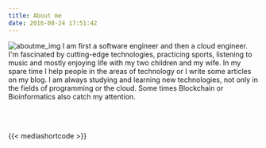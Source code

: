 ```yaml
---
title: About me
date: 2016-08-24 17:51:42
---
```


![aboutme_img](/mojitoverde/images/aboutme.png#floatleft)
I am first a software engineer and then a cloud engineer. I'm fascinated by cutting-edge technologies, practicing sports, listening to music and mostly enjoying life with my two children and my wife. In my spare time I help people in the areas of technology or I write some articles on my blog. I am always studying and learning new technologies, not only in the fields of programming or the cloud. Some times Blockchain or Bioinformatics also catch my attention. 

<br></br>




{{<  mediashortcode  >}}
